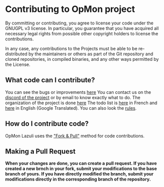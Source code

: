 Contributing to OpMon project
=============================

By committing or contributing, you agree to license your code under the GNUGPL v3 license.
In particular, you guarantee that you have acquired all necessary legal rights
from possible other copyright holders to license the contributions.

In any case, any contributions to the Projects must be able to be
re-distributed by the maintainers or others as part of the Git repository and
cloned repositories, in compiled binaries, and any other ways permitted by the
License.

## What code can I contribute?
You can see the bugs or improvements [here](https://github.com/jlppc/OpMon/issues)
You can contact us on the [discord of the project](https://discord.gg/XwyKFzh) or by email to know exactly what to do.
The organization of the project is done [here](https://github.com/jlppc/OpMon/projects)
The todo list is [here](https://github.com/jlppc/OpMon/wiki/Journal-du-d%C3%A9veloppement) in French 
and [here](https://translate.google.com/translate?act=url&depth=1&hl=fr&ie=UTF8&prev=_t&rurl=translate.google.fr&sl=fr&sp=nmt4&tl=en&u=https://github.com/jlppc/OpMon/wiki/Journal-du-d%25C3%25A9veloppement) in English (Google Translated).
You can also look the [rules](https://github.com/jlppc/OpMon/blob/master/CODE_OF_CONDUCT.md).

## How do I contribute code?
OpMon Lazuli uses the ["Fork & Pull"](https://help.github.com/articles/using-pull-requests#fork--pull)
method for code contributions.

## Making a Pull Request
**When your changes are done, you can create a pull request. If you have created a new brnch in your fork, submit your modifications to the base branch of yours. If you have directly modified the branch, submit your modifications directly in the corresponding branch of the repository.**
